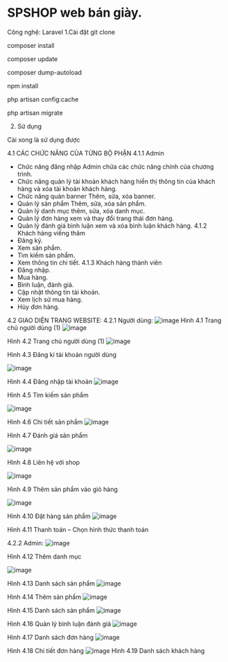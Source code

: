 # SPSHOP web bán giày.
Công nghệ: Laravel
1.Cài đặt
git clone <repo>

composer install

composer update

composer dump-autoload

npm install

php artisan config:cache

php artisan migrate 

2. Sử dụng

Cài xong là sử dụng được

4.1 CÁC CHỨC NĂNG CỦA TỪNG BỘ PHẬN
4.1.1 Admin
 + Chức năng đăng nhập Admin chứa các chức năng chính của chương trình.
 + Chức năng quản lý tài khoản khách hàng hiển thị thông tin của khách hàng và xóa tài khoản khách hàng.
+ Chức năng quản banner Thêm, sửa, xóa banner.
+ Quản lý sản phẩm Thêm, sửa, xóa sản phẩm.
+ Quản lý danh mục thêm, sửa, xóa danh mục.
+ Quản lý đơn hàng xem và thay đổi trang thái đơn hàng.
+ Quản lý đánh giá bình luận xem và xóa bình luận khách hàng.
4.1.2 Khách hàng viếng thăm
+ Đăng ký.
+ Xem sản phẩm.
+ Tìm kiếm sản phẩm.
+ Xem thông tin chi tiết.
4.1.3 Khách hàng thành viên
+ Đăng nhập.
+ Mua hàng.
+ Bình luận, đánh giá.
+ Cập nhật thông tin tài khoản.
+ Xem lịch sử mua hàng.
+ Hủy đơn hàng.

4.2 GIAO DIỆN TRANG WEBSITE:
4.2.1 Người dùng:
![image](https://github.com/user-attachments/assets/89295a57-b98a-4af2-beac-fafcac5aecda)
Hình 4.1 Trang chủ người dùng (1)
![image](https://github.com/user-attachments/assets/209264d5-37cf-484a-b0fa-2d492c87140a)

Hình 4.2 Trang chủ người dùng (1)
![image](https://github.com/user-attachments/assets/dac0f0c3-c7a3-492c-b667-ed0f1e3e0f71)

 
Hình 4.3 Đăng kí tài khoản người dùng

 ![image](https://github.com/user-attachments/assets/3f102518-a47f-47ab-915a-2bf49bdb3b57)

Hình 4.4 Đăng nhập tài khoản
 ![image](https://github.com/user-attachments/assets/b9a1d557-82ae-49a3-89ab-fc2173e0f52f)

Hình 4.5 Tìm kiếm sản phẩm

 ![image](https://github.com/user-attachments/assets/6a66632b-def2-4012-bd19-6e721f17a512)

Hình 4.6 Chi tiết sản phẩm
 ![image](https://github.com/user-attachments/assets/7deef1d9-e8b0-4b8e-bcc0-1be4f1a3b07e)

Hình 4.7 Đánh giá sản phẩm

 ![image](https://github.com/user-attachments/assets/d37fe70f-0d67-4a77-9c95-25cdda1e0bab)

Hình 4.8 Liên hệ với shop
 
![image](https://github.com/user-attachments/assets/147fad64-e856-45bb-9724-96abc09a0f7c)

Hình 4.9 Thêm sản phẩm vào giỏ hàng

 ![image](https://github.com/user-attachments/assets/456a3637-56e3-4438-b2ad-ba2b93d7fa49)


Hình 4.10 Đặt hàng sản phẩm
![image](https://github.com/user-attachments/assets/9ceb8b8f-4c1f-4dab-af79-3d7ab1163354)

 
Hình 4.11 Thanh toán – Chọn hình thức thanh toán      

4.2.2 Admin:
![image](https://github.com/user-attachments/assets/37f81a2e-fb6d-4ade-a4fb-5f52eb0a48a6)

Hình 4.12 Thêm danh mục

![image](https://github.com/user-attachments/assets/7989e94a-9d7e-426f-a6eb-b196a44bb1d2)
          
Hình 4.13 Danh sách sản phẩm
![image](https://github.com/user-attachments/assets/541e7cfb-e669-40dd-a87b-b94d1b055ca0)

Hình 4.14 Thêm sản phẩm
![image](https://github.com/user-attachments/assets/8790b75d-f579-481d-82a1-78dd6c55853a)

Hình 4.15 Danh sách sản phẩm
![image](https://github.com/user-attachments/assets/99b97f79-3d34-4625-9743-fe00df5e0e78)

Hình 4.16 Quản lý bình luận đánh giá
 ![image](https://github.com/user-attachments/assets/34cbb820-0796-4a22-a430-cd74ca404520)

Hình 4.17 Danh sách đơn hàng
 ![image](https://github.com/user-attachments/assets/5fcfc6e6-4032-4a4a-a1ed-ae5b7a797c0d)

Hình 4.18 Chi tiết đơn hàng
 ![image](https://github.com/user-attachments/assets/4d71764c-db3f-4b81-b7ff-0beb267300d4)
Hình 4.19 Danh sách khách hàng

